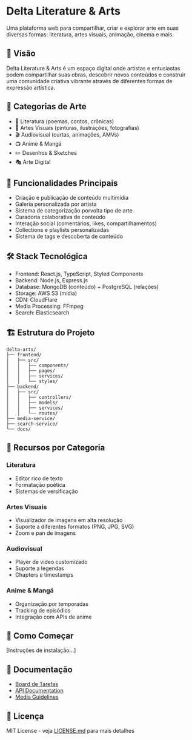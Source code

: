 # Delta Literature & Arts

Uma plataforma web para compartilhar, criar e explorar arte em suas diversas formas: literatura, artes visuais, animação, cinema e mais.

## 🌟 Visão
Delta Literature & Arts é um espaço digital onde artistas e entusiastas podem compartilhar suas obras, descobrir novos conteúdos e construir uma comunidade criativa vibrante através de diferentes formas de expressão artística.

## 🎨 Categorias de Arte
- 📝 Literatura (poemas, contos, crônicas)
- 🎨 Artes Visuais (pinturas, ilustrações, fotografias)
- 🎬 Audiovisual (curtas, animações, AMVs)
- 📺 Anime & Mangá
- ✏️ Desenhos & Sketches
- 🎭 Arte Digital

## 🚀 Funcionalidades Principais
- Criação e publicação de conteúdo multimídia
- Galeria personalizada por artista
- Sistema de categorização porvolta tipo de arte
- Curadoria colaborativa de conteúdo
- Interação social (comentários, likes, compartilhamentos)
- Collections e playlists personalizadas
- Sistema de tags e descoberta de conteúdo

## 🛠 Stack Tecnológica
- Frontend: React.js, TypeScript, Styled Components
- Backend: Node.js, Express.js
- Database: MongoDB (conteúdo) + PostgreSQL (relações)
- Storage: AWS S3 (mídia)
- CDN: CloudFlare
- Media Processing: FFmpeg
- Search: Elasticsearch

## 🏗 Estrutura do Projeto
```
delta-arts/
├── frontend/
│   ├── src/
│   │   ├── components/
│   │   ├── pages/
│   │   ├── services/
│   │   └── styles/
├── backend/
│   ├── src/
│   │   ├── controllers/
│   │   ├── models/
│   │   ├── services/
│   │   └── routes/
├── media-service/
├── search-service/
└── docs/
```

## 🎯 Recursos por Categoria

### Literatura
- Editor rico de texto
- Formatação poética
- Sistemas de versificação

### Artes Visuais
- Visualizador de imagens em alta resolução
- Suporte a diferentes formatos (PNG, JPG, SVG)
- Zoom e pan de imagens

### Audiovisual
- Player de vídeo customizado
- Suporte a legendas
- Chapters e timestamps

### Anime & Mangá
- Organização por temporadas
- Tracking de episódios
- Integração com APIs de anime

## 🚦 Como Começar
[Instruções de instalação...]

## 📝 Documentação
- [Board de Tarefas](./ISSUES.md)
- [API Documentation](./docs/api.md)
- [Media Guidelines](./docs/media-guidelines.md)

## 📄 Licença
MIT License - veja [LICENSE.md](LICENSE.md) para mais detalhes
